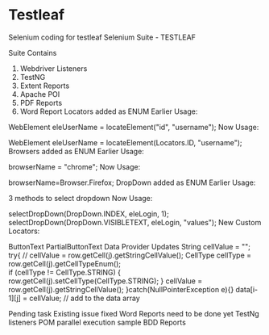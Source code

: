 # Testleaf
Selenium coding for testleaf
Selenium Suite - TESTLEAF

Suite Contains
1) Webdriver Listeners
2) TestNG
3) Extent Reports
4) Apache POI
5) PDF Reports
6) Word Report
Locators added as ENUM
Earlier Usage:

 WebElement eleUserName = locateElement("id", "username");
Now Usage:

WebElement eleUserName = locateElement(Locators.ID, "username");
Browsers added as ENUM
Earlier Usage:

browserName = "chrome";
Now Usage:

browserName=Browser.Firefox;
DropDown added as ENUM
Earlier Usage:

3 methods to select dropdown
Now Usage:

 selectDropDown(DropDown.INDEX, eleLogin, 1);
 selectDropDown(DropDown.VISIBLETEXT, eleLogin, "values");
New Custom Locators:

ButtonText
PartialButtonText
Data Provider Updates
String cellValue = "";
try{
	//	cellValue = row.getCell(j).getStringCellValue();
	CellType cellType = row.getCell(j).getCellTypeEnum();	
	if (cellType != CellType.STRING) {
		row.getCell(j).setCellType(CellType.STRING);
	}
	cellValue = row.getCell(j).getStringCellValue();
}catch(NullPointerException e){}
data[i-1][j]  = cellValue; // add to the data array
						
Pending task
 Existing issue fixed
 Word Reports need to be done yet
 TestNg listeners
 POM parallel execution sample
 BDD Reports
